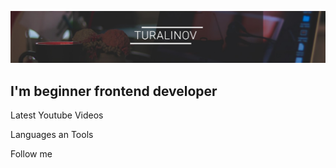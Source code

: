 ![Header](https://github.com/Turalinov/turalinov/blob/main/assets/banner.jpg)

## I'm beginner frontend developer

Latest Youtube Videos

Languages an Tools

Follow me 